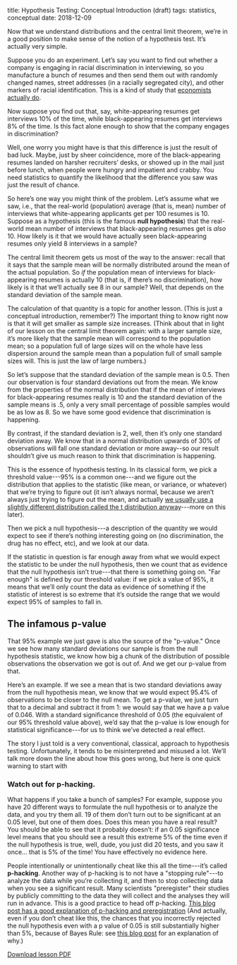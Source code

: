 title: Hypothesis Testing: Conceptual Introduction (draft)
tags: statistics, conceptual
date: 2018-12-09

Now that we understand distributions and the central limit theorem, we’re in a good position to make sense of the notion of a hypothesis test. It’s actually very simple. 

Suppose you do an experiment. Let’s say you want to find out whether a company is engaging in racial discrimination in interviewing, so you manufacture a bunch of resumes and then send them out with randomly changed names, street addresses (in a racially segregated city), and other markers of racial identification. This is a kind of study that [economists actually do](https://www.aeaweb.org/articles?id=10.1257/0002828042002561). 

Now suppose you find out that, say, white-appearing resumes get interviews 10% of the time, while black-appearing resumes get interviews 8% of the time.  Is this fact alone enough to show that the company engages in discrimination? 

Well, one worry you might have is that this difference is just the result of bad luck.  Maybe, just by sheer coincidence, more of the black-appearing resumes landed on harsher recruiters’ desks, or showed up in the mail just before lunch, when people were hungry and impatient and crabby. You need statistics to quantify the likelihood that the difference you saw was just the result of chance. 

So here’s one way you might think of the problem. Let’s assume what we saw, i.e., that the real-world (population) average (that is, mean) number of interviews that white-appearing applicants get per 100 resumes is 10. Suppose as a hypothesis (this is the famous **null hypothesis**) that the real-world mean number of interviews that black-appearing resumes get is *also* 10.  How likely is it that we would have actually seen black-appearing resumes only yield 8 interviews in a sample?

The central limit theorem gets us most of the way to the answer: recall that it says that the sample mean will be normally distributed around the mean of the actual population. So *if* the population mean of interviews for black-appearing resumes is actually 10 (that is, if there’s no discrimination), how likely is it that we’ll actually see 8 in our sample?  Well, that depends on the standard deviation of the sample mean. 

The calculation of that quantity is a topic for another lesson. (This is just a conceptual introduction, remember?) The important thing to know right now is that it will get smaller as sample size increases. (Think about that in light of our lesson on the central limit theorem again: with a larger sample size, it’s more likely that the sample mean will correspond to the population mean; so a population full of large sizes will on the whole have less dispersion around the sample mean than a population full of small sample sizes will. This is just the law of large numbers.) 

So let’s suppose that the standard deviation of the sample mean is 0.5.  Then our observation is four standard deviations out from the mean. We know from the properties of the normal distribution that if the mean of interviews for black-appearing resumes really is 10 and the standard deviation of the sample means is .5, only a very small percentage of possible samples would be as low as 8. So we have some good evidence that discrimination is happening. 

By contrast, if the standard deviation is 2, well, then it’s only one standard deviation away. We know that in a normal distribution upwards of 30% of observations will fall one standard deviation or more away--so our result shouldn’t give us much reason to think that discrimination is happening.

This is the essence of hypothesis testing. In its classical form, we pick a threshold value---95% is a common one---and we figure out the distribution that applies to the statistic (like mean, or variance, or whatever) that we’re trying to figure out (it isn’t always normal, because we aren’t always just trying to figure out the mean, and actually [we usually use a slightly different distribution called the t distribution anyway](https://stats.stackexchange.com/questions/85804/choosing-between-z-test-and-t-test)---more on this later). 

Then we pick a null hypothesis---a description of the quantity we would expect to see if there’s nothing interesting going on (no discrimination, the drug has no effect, etc), and we look at our data. 

If the statistic in question is far enough away from what we would expect the statistic to be under the null hypothesis, then we count that as evidence that the null hypothesis isn’t true---that there is something going on. "Far enough" is defined by our threshold value: if we pick a value of 95%, it means that we’ll only count the data as evidence of something if the statistic of interest is so extreme that it’s outside the range that we would expect 95% of samples to fall in. 

## The infamous p-value

That 95% example we just gave is also the source of the "p-value." Once we see how many standard deviations our sample is from the null hypothesis statistic, we know how big a chunk of the distribution of possible observations the observation we got is out of. And we get our p-value from that. 

Here’s an example. If we see a mean that is two standard deviations away from the null hypothesis mean, we know that we would expect 95.4% of observations to be closer to the null mean. To get a p-value, we just turn that to a decimal and subtract it from 1: we would say that we have a p value of 0.046.  With a standard significance threshold of 0.05 (the equivalent of our 95% threshold value above), we’d say that the p-value is low enough for statistical significance---for us to think we’ve detected a real effect. 

The story I just told is a very conventional, classical, approach to hypothesis testing. Unfortunately, it tends to be misinterpreted and misused a lot. We’ll talk more down the line about how this goes wrong, but here is one quick warning to start with

### Watch out for p-hacking.

What happens if you take a bunch of samples? For example, suppose you have 20 different ways to formulate the null hypothesis or to analyze the data, and you try them all. 19 of them don’t turn out to be significant at an 0.05 level, but one of them does. Does this mean you have a real result?  You should be able to see that it probably doesn’t: if an 0.05 significance level means that you should see a result this extreme 5% of the time even if the null hypothesis is true, well, dude, you just did 20 tests, and you saw it once... that is 5% of the time! You have effectively no evidence here. 

People intentionally or unintentionally cheat like this all the time---it’s called **p-hacking**.  Another way of p-hacking is to not have a "stopping rule"---to analyze the data while you’re collecting it, and then to stop collecting data when you see a significant result. Many scientists "preregister" their studies by publicly committing to the data they will collect and the analyses they will run in advance. This is a good practice to head off p-hacking. [This blog post has a good explanation of p-hacking and preregistration](https://www.methodspace.com/primer-p-hacking/) (And actually, even if you don’t cheat like this, the chances that you incorrectly rejected the null hypothesis even with a p value of 0.05 is still substantially higher than 5%, because of Bayes Rule: see [this blog post](http://blog.minitab.com/blog/adventures-in-statistics-2/not-all-p-values-are-created-equal) for an explanation of why.)



[Download lesson PDF]({attach}../images/hypothesis-testing-intro.pdf)

